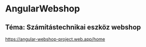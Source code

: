 # AngularWebshop
## Téma: Számítástechnikai eszköz webshop

https://angular-webshop-project.web.app/home

